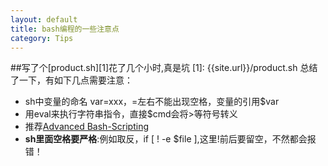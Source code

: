 ```yaml
---
layout: default
title: bash编程的一些注意点
category: Tips
---
```

##写了个[product.sh][1]花了几个小时,真是坑
[1]: {{site.url}}/product.sh
总结了一下，有如下几点需要注意：  
+ sh中变量的命名 var=xxx，=左右不能出现空格，变量的引用$var
+ 用eval来执行字符串指令，直接$cmd会将\>等符号转义
+ 推荐[Advanced Bash-Scripting](http://tldp.org/LDP/abs/html/)
+ **sh里面空格要严格**:例如取反，if \[ ! -e $file \],这里!前后要留空，不然都会报错！